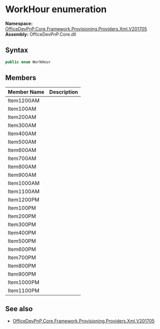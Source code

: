 # WorkHour  enumeration
  

**Namespace:** [OfficeDevPnP.Core.Framework.Provisioning.Providers.Xml.V201705](OfficeDevPnP.Core.Framework.Provisioning.Providers.Xml.V201705.md)  
**Assembly:** OfficeDevPnP.Core.dll  
## Syntax
```C#
public enum WorkHour
```
## Members
|**Member Name**|**Description**|
|:-----|:-----|
| Item1200AM | 
| Item100AM | 
| Item200AM | 
| Item300AM | 
| Item400AM | 
| Item500AM | 
| Item600AM | 
| Item700AM | 
| Item800AM | 
| Item900AM | 
| Item1000AM | 
| Item1100AM | 
| Item1200PM | 
| Item100PM | 
| Item200PM | 
| Item300PM | 
| Item400PM | 
| Item500PM | 
| Item600PM | 
| Item700PM | 
| Item800PM | 
| Item900PM | 
| Item1000PM | 
| Item1100PM | 

## See also
- [OfficeDevPnP.Core.Framework.Provisioning.Providers.Xml.V201705](OfficeDevPnP.Core.Framework.Provisioning.Providers.Xml.V201705.md)
